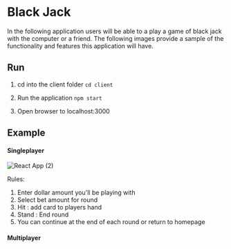 # Black Jack

In the following application users will be able to a play a game of black jack with the computer or a friend. The following images provide a sample of the functionality and features this application will have.


## Run

1. cd into the client folder
`cd client`

2. Run the application
`npm start`

3. Open browser to localhost:3000


## Example
#### Singleplayer
![React App (2)](https://user-images.githubusercontent.com/38298940/111365359-c7b23d80-8668-11eb-8f88-09cd84f75642.gif)


Rules:
  1) Enter dollar amount you'll be playing with
  2) Select bet amount for round
  3) Hit : add card to players hand
  4) Stand : End round
  5) You can continue at the end of each round or return to homepage



#### Multiplayer




